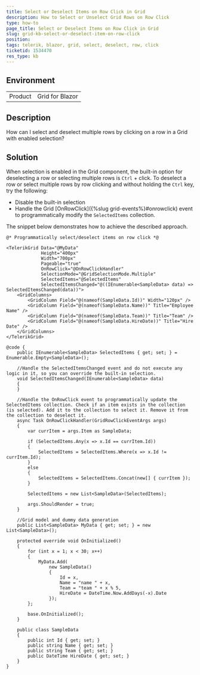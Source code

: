 ```yaml
---
title: Select or Deselect Items on Row Click in Grid
description: How to Select or Unselect Grid Rows on Row Click
type: how-to
page_title: Select or Deselect Items on Row Click in Grid
slug: grid-kb-select-or-deselect-item-on-row-click
position: 
tags: telerik, blazor, grid, select, deselect, row, click
ticketid: 1534470
res_type: kb
---
```


## Environment
<table>
	<tbody>
		<tr>
			<td>Product</td>
			<td>Grid for Blazor</td>
		</tr>
	</tbody>
</table>


## Description

How can I select and deselect multiple rows by clicking on a row in a Grid with enabled selection?

## Solution

When selection is enabled in the Grid component, the built-in option for deselecting a row or selecting multiple rows is `Ctrl` + click. To deselect a row or select multiple rows by row clicking and without holding the `Ctrl` key, try the following:

* Disable the built-in selection
* Handle the Grid [OnRowClick]({%slug grid-events%}#onrowclick) event to programmatically modify the `SelectedItems` collection.

The snippet below demonstrates how to achieve the described approach.

````CSHTML
@* Programmatically select/deselect items on row click *@

<TelerikGrid Data="@MyData"
             Height="400px"
             Width="700px"
             Pageable="true"
             OnRowClick="@OnRowClickHandler"
             SelectionMode="@GridSelectionMode.Multiple"
             SelectedItems="@SelectedItems"
             SelectedItemsChanged="@((IEnumerable<SampleData> data) => SelectedItemsChanged(data))">
    <GridColumns>
        <GridColumn Field="@(nameof(SampleData.Id))" Width="120px" />
        <GridColumn Field="@(nameof(SampleData.Name))" Title="Employee Name" />
        <GridColumn Field="@(nameof(SampleData.Team))" Title="Team" />
        <GridColumn Field="@(nameof(SampleData.HireDate))" Title="Hire Date" />
    </GridColumns>
</TelerikGrid>

@code {
    public IEnumerable<SampleData> SelectedItems { get; set; } = Enumerable.Empty<SampleData>();

    //Handle the SelectedItemsChanged event and do not execute any logic in it, so you can override the built-in selection.
    void SelectedItemsChanged(IEnumerable<SampleData> data)
    {
    }

    //Handle the OnRowClick event to programmatically update the SelectedItems collection. Check if an item exists in the collection (is selected). Add it to the collection to select it. Remove it from the collection to deselect it.
    async Task OnRowClickHandler(GridRowClickEventArgs args)
    {
        var currItem = args.Item as SampleData;

        if (SelectedItems.Any(x => x.Id == currItem.Id))
        {
            SelectedItems = SelectedItems.Where(x => x.Id != currItem.Id);
        }
        else
        {
            SelectedItems = SelectedItems.Concat(new[] { currItem });
        }

        SelectedItems = new List<SampleData>(SelectedItems);        

        args.ShouldRender = true;
    }

    //Grid model and dummy data generation
    public List<SampleData> MyData { get; set; } = new List<SampleData>();

    protected override void OnInitialized()
    {
        for (int x = 1; x < 30; x++)
        {
            MyData.Add(
                new SampleData()
                {
                    Id = x,
                    Name = "name " + x,
                    Team = "team " + x % 5,
                    HireDate = DateTime.Now.AddDays(-x).Date
                });
        };

        base.OnInitialized();
    }

    public class SampleData
    {
        public int Id { get; set; }
        public string Name { get; set; }
        public string Team { get; set; }
        public DateTime HireDate { get; set; }
    }
}
````
